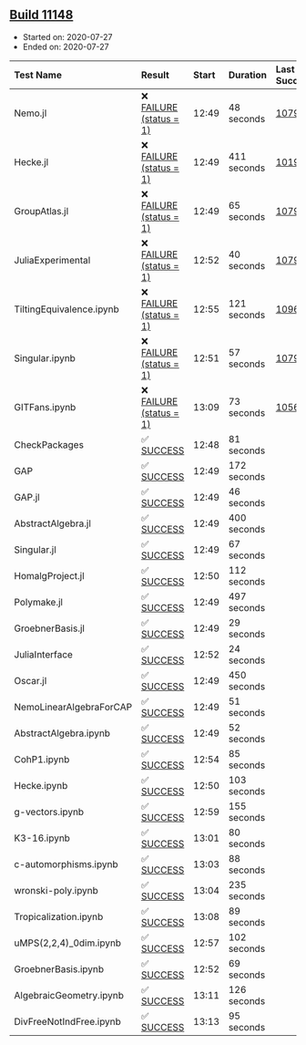 ## [Build 11148](https://oscarci.mathematik.uni-kl.de/job/oscar/11148/)

* Started on: 2020-07-27
* Ended on: 2020-07-27

| Test Name    | Result | Start | Duration | Last Success | First Failure |
|:-------------|:-------|:------|:---------|:-------------|:--------------|
| Nemo.jl | ❌ [FAILURE (status = 1)](https://oscarci.mathematik.uni-kl.de/job/oscar/11148/artifact/logs/build-11148/Nemo.jl.log) | 12:49 | 48 seconds | [10790](https://oscarci.mathematik.uni-kl.de/job/oscar/10790/) | [10791](https://oscarci.mathematik.uni-kl.de/job/oscar/10791/) |
| Hecke.jl | ❌ [FAILURE (status = 1)](https://oscarci.mathematik.uni-kl.de/job/oscar/11148/artifact/logs/build-11148/Hecke.jl.log) | 12:49 | 411 seconds | [10197](https://oscarci.mathematik.uni-kl.de/job/oscar/10197/) | [10198](https://oscarci.mathematik.uni-kl.de/job/oscar/10198/) |
| GroupAtlas.jl | ❌ [FAILURE (status = 1)](https://oscarci.mathematik.uni-kl.de/job/oscar/11148/artifact/logs/build-11148/GroupAtlas.jl.log) | 12:49 | 65 seconds | [10790](https://oscarci.mathematik.uni-kl.de/job/oscar/10790/) | [10791](https://oscarci.mathematik.uni-kl.de/job/oscar/10791/) |
| JuliaExperimental | ❌ [FAILURE (status = 1)](https://oscarci.mathematik.uni-kl.de/job/oscar/11148/artifact/logs/build-11148/JuliaExperimental.log) | 12:52 | 40 seconds | [10790](https://oscarci.mathematik.uni-kl.de/job/oscar/10790/) | [10791](https://oscarci.mathematik.uni-kl.de/job/oscar/10791/) |
| TiltingEquivalence.ipynb | ❌ [FAILURE (status = 1)](https://oscarci.mathematik.uni-kl.de/job/oscar/11148/artifact/logs/build-11148/TiltingEquivalence.ipynb.log) | 12:55 | 121 seconds | [10962](https://oscarci.mathematik.uni-kl.de/job/oscar/10962/) | [10963](https://oscarci.mathematik.uni-kl.de/job/oscar/10963/) |
| Singular.ipynb | ❌ [FAILURE (status = 1)](https://oscarci.mathematik.uni-kl.de/job/oscar/11148/artifact/logs/build-11148/Singular.ipynb.log) | 12:51 | 57 seconds | [10790](https://oscarci.mathematik.uni-kl.de/job/oscar/10790/) | [10791](https://oscarci.mathematik.uni-kl.de/job/oscar/10791/) |
| GITFans.ipynb | ❌ [FAILURE (status = 1)](https://oscarci.mathematik.uni-kl.de/job/oscar/11148/artifact/logs/build-11148/GITFans.ipynb.log) | 13:09 | 73 seconds | [10566](https://oscarci.mathematik.uni-kl.de/job/oscar/10566/) | [10567](https://oscarci.mathematik.uni-kl.de/job/oscar/10567/) |
| CheckPackages | ✅ [SUCCESS](https://oscarci.mathematik.uni-kl.de/job/oscar/11148/artifact/logs/build-11148/CheckPackages.log) | 12:48 | 81 seconds |  |  |
| GAP | ✅ [SUCCESS](https://oscarci.mathematik.uni-kl.de/job/oscar/11148/artifact/logs/build-11148/GAP.log) | 12:49 | 172 seconds |  |  |
| GAP.jl | ✅ [SUCCESS](https://oscarci.mathematik.uni-kl.de/job/oscar/11148/artifact/logs/build-11148/GAP.jl.log) | 12:49 | 46 seconds |  |  |
| AbstractAlgebra.jl | ✅ [SUCCESS](https://oscarci.mathematik.uni-kl.de/job/oscar/11148/artifact/logs/build-11148/AbstractAlgebra.jl.log) | 12:49 | 400 seconds |  |  |
| Singular.jl | ✅ [SUCCESS](https://oscarci.mathematik.uni-kl.de/job/oscar/11148/artifact/logs/build-11148/Singular.jl.log) | 12:49 | 67 seconds |  |  |
| HomalgProject.jl | ✅ [SUCCESS](https://oscarci.mathematik.uni-kl.de/job/oscar/11148/artifact/logs/build-11148/HomalgProject.jl.log) | 12:50 | 112 seconds |  |  |
| Polymake.jl | ✅ [SUCCESS](https://oscarci.mathematik.uni-kl.de/job/oscar/11148/artifact/logs/build-11148/Polymake.jl.log) | 12:49 | 497 seconds |  |  |
| GroebnerBasis.jl | ✅ [SUCCESS](https://oscarci.mathematik.uni-kl.de/job/oscar/11148/artifact/logs/build-11148/GroebnerBasis.jl.log) | 12:49 | 29 seconds |  |  |
| JuliaInterface | ✅ [SUCCESS](https://oscarci.mathematik.uni-kl.de/job/oscar/11148/artifact/logs/build-11148/JuliaInterface.log) | 12:52 | 24 seconds |  |  |
| Oscar.jl | ✅ [SUCCESS](https://oscarci.mathematik.uni-kl.de/job/oscar/11148/artifact/logs/build-11148/Oscar.jl.log) | 12:49 | 450 seconds |  |  |
| NemoLinearAlgebraForCAP | ✅ [SUCCESS](https://oscarci.mathematik.uni-kl.de/job/oscar/11148/artifact/logs/build-11148/NemoLinearAlgebraForCAP.log) | 12:49 | 51 seconds |  |  |
| AbstractAlgebra.ipynb | ✅ [SUCCESS](https://oscarci.mathematik.uni-kl.de/job/oscar/11148/artifact/logs/build-11148/AbstractAlgebra.ipynb.log) | 12:49 | 52 seconds |  |  |
| CohP1.ipynb | ✅ [SUCCESS](https://oscarci.mathematik.uni-kl.de/job/oscar/11148/artifact/logs/build-11148/CohP1.ipynb.log) | 12:54 | 85 seconds |  |  |
| Hecke.ipynb | ✅ [SUCCESS](https://oscarci.mathematik.uni-kl.de/job/oscar/11148/artifact/logs/build-11148/Hecke.ipynb.log) | 12:50 | 103 seconds |  |  |
| g-vectors.ipynb | ✅ [SUCCESS](https://oscarci.mathematik.uni-kl.de/job/oscar/11148/artifact/logs/build-11148/g-vectors.ipynb.log) | 12:59 | 155 seconds |  |  |
| K3-16.ipynb | ✅ [SUCCESS](https://oscarci.mathematik.uni-kl.de/job/oscar/11148/artifact/logs/build-11148/K3-16.ipynb.log) | 13:01 | 80 seconds |  |  |
| c-automorphisms.ipynb | ✅ [SUCCESS](https://oscarci.mathematik.uni-kl.de/job/oscar/11148/artifact/logs/build-11148/c-automorphisms.ipynb.log) | 13:03 | 88 seconds |  |  |
| wronski-poly.ipynb | ✅ [SUCCESS](https://oscarci.mathematik.uni-kl.de/job/oscar/11148/artifact/logs/build-11148/wronski-poly.ipynb.log) | 13:04 | 235 seconds |  |  |
| Tropicalization.ipynb | ✅ [SUCCESS](https://oscarci.mathematik.uni-kl.de/job/oscar/11148/artifact/logs/build-11148/Tropicalization.ipynb.log) | 13:08 | 89 seconds |  |  |
| uMPS(2,2,4)_0dim.ipynb | ✅ [SUCCESS](https://oscarci.mathematik.uni-kl.de/job/oscar/11148/artifact/logs/build-11148/uMPS-2-2-4-_0dim.ipynb.log) | 12:57 | 102 seconds |  |  |
| GroebnerBasis.ipynb | ✅ [SUCCESS](https://oscarci.mathematik.uni-kl.de/job/oscar/11148/artifact/logs/build-11148/GroebnerBasis.ipynb.log) | 12:52 | 69 seconds |  |  |
| AlgebraicGeometry.ipynb | ✅ [SUCCESS](https://oscarci.mathematik.uni-kl.de/job/oscar/11148/artifact/logs/build-11148/AlgebraicGeometry.ipynb.log) | 13:11 | 126 seconds |  |  |
| DivFreeNotIndFree.ipynb | ✅ [SUCCESS](https://oscarci.mathematik.uni-kl.de/job/oscar/11148/artifact/logs/build-11148/DivFreeNotIndFree.ipynb.log) | 13:13 | 95 seconds |  |  |
